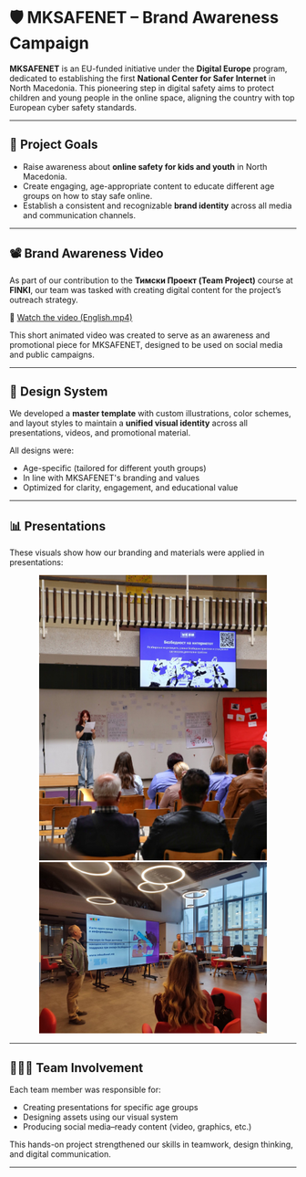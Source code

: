 # 🛡️ MKSAFENET – Brand Awareness Campaign

**MKSAFENET** is an EU-funded initiative under the **Digital Europe** program, dedicated to establishing the first **National Center for Safer Internet** in North Macedonia. This pioneering step in digital safety aims to protect children and young people in the online space, aligning the country with top European cyber safety standards.

---

## 🎯 Project Goals

- Raise awareness about **online safety for kids and youth** in North Macedonia.
- Create engaging, age-appropriate content to educate different age groups on how to stay safe online.
- Establish a consistent and recognizable **brand identity** across all media and communication channels.

---

## 📽️ Brand Awareness Video

As part of our contribution to the **Тимски Проект (Team Project)** course at **FINKI**, our team was tasked with creating digital content for the project’s outreach strategy.

🔗 [Watch the video (English.mp4)](https://github.com/Berat02xz/FINKI-Academic-Journey/tree/main/TP%20-%20Team%20Project/MKSAFENET_VIDEOS/Brand%20Awareness%20Video)

This short animated video was created to serve as an awareness and promotional piece for MKSAFENET, designed to be used on social media and public campaigns.

---

## 🎨 Design System

We developed a **master template** with custom illustrations, color schemes, and layout styles to maintain a **unified visual identity** across all presentations, videos, and promotional material.

All designs were:
- Age-specific (tailored for different youth groups)
- In line with MKSAFENET's branding and values
- Optimized for clarity, engagement, and educational value

---

## 📊 Presentations

These visuals show how our branding and materials were applied in presentations:

<p align="center">
  <img src="https://github.com/Berat02xz/FINKI-Academic-Journey/blob/main/TP%20-%20Team%20Project/ForReadme/presentation.jpg?raw=true" width="400"/>
  <img src="https://github.com/Berat02xz/FINKI-Academic-Journey/blob/main/TP%20-%20Team%20Project/ForReadme/presentation2.jpg?raw=true" width="400"/>
</p>

---

## 🧑‍🤝‍🧑 Team Involvement

Each team member was responsible for:
- Creating presentations for specific age groups
- Designing assets using our visual system
- Producing social media–ready content (video, graphics, etc.)

This hands-on project strengthened our skills in teamwork, design thinking, and digital communication.

---
